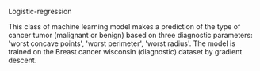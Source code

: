 Logistic-regression

This class of machine learning model makes a prediction of the type of cancer tumor (malignant or benign) based on three diagnostic parameters: 'worst concave points', 'worst perimeter', 'worst radius'. The model is trained on the Breast cancer wisconsin (diagnostic) dataset by gradient descent.
